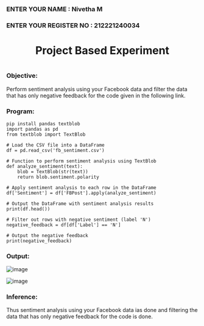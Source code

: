<H3>ENTER YOUR NAME : Nivetha M</H3>
<H3>ENTER YOUR REGISTER NO : 212221240034</H3>
<H1 Align="center">Project Based Experiment<H1>

### Objective:

Perform sentiment analysis using your Facebook data and filter the data that has only negative feedback for the code given in the following link.
  
### Program:
```
pip install pandas textblob
import pandas as pd
from textblob import TextBlob

# Load the CSV file into a DataFrame
df = pd.read_csv('fb_sentiment.csv')

# Function to perform sentiment analysis using TextBlob
def analyze_sentiment(text):
    blob = TextBlob(str(text))
    return blob.sentiment.polarity

# Apply sentiment analysis to each row in the DataFrame
df['Sentiment'] = df['FBPost'].apply(analyze_sentiment)

# Output the DataFrame with sentiment analysis results
print(df.head())

# Filter out rows with negative sentiment (label 'N')
negative_feedback = df[df['Label'] == 'N']

# Output the negative feedback
print(negative_feedback)

```
### Output: 
![image](https://github.com/Nivetham1710/Project-Based-Experiment-AAI/assets/94155183/34fecc73-ca7a-4869-9cf2-81d55058cfe7)

![image](https://github.com/Nivetham1710/Project-Based-Experiment-AAI/assets/94155183/3e25a40f-e35b-46d8-a513-9ba2d45fa13c)

### Inference:
Thus sentiment analysis using your Facebook data ias done and filtering the data that has only negative feedback for the code is done.
